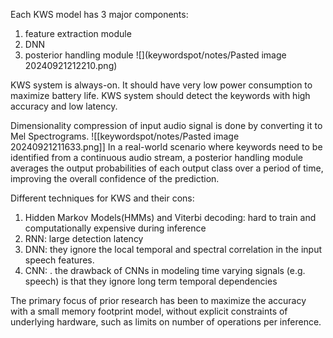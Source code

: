 Each KWS model has 3 major components: 
1. feature extraction module
2. DNN
3. posterior handling module
   ![](keywordspot/notes/Pasted image 20240921212210.png)

KWS system is always-on.
It should have very low power consumption to maximize battery life.
KWS system should detect the keywords with high accuracy and low latency.

Dimensionality compression of input audio signal is done by converting it to Mel Spectrograms.
![[keywordspot/notes/Pasted image 20240921211633.png]]
In a real-world scenario where keywords need to be identified from a continuous audio stream, a posterior handling module averages the output probabilities of each output class over a period of time, improving the overall confidence of the prediction.

Different techniques for KWS and their cons:
1. Hidden Markov Models(HMMs) and Viterbi decoding: hard to train and computationally expensive during inference
2. RNN: large detection latency
3. DNN: they ignore the local temporal and spectral correlation in the input speech features.
4. CNN: . the drawback of CNNs in modeling time varying signals (e.g. speech) is that they ignore long term temporal dependencies

The primary focus of prior research has been to maximize the accuracy with a small memory footprint model, without explicit constraints of underlying hardware, such as limits on number of operations per inference.


